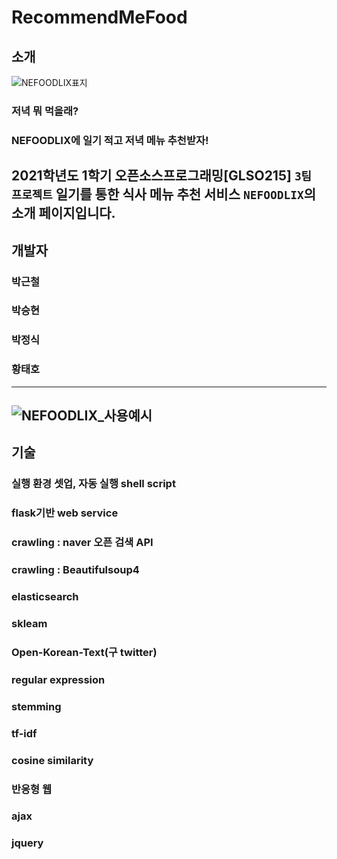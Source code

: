 # RecommendMeFood

## 소개
![NEFOODLIX표지](https://user-images.githubusercontent.com/69391959/122765639-abfbaa80-d2db-11eb-95b7-434010c0ff51.png)
### 저녁 뭐 먹을래?
### NEFOODLIX에 일기 적고 저녁 메뉴 추천받자!

2021학년도 1학기 오픈소스프로그래밍[GLSO215] `3팀 프로젝트` **일기를 통한 식사 메뉴 추천 서비스** `NEFOODLIX`의 소개 페이지입니다.
------------
## 개발자
### 박근철
### 박승현
### 박정식
### 황태호
------------
![NEFOODLIX_사용예시](https://user-images.githubusercontent.com/69391959/122770378-58d82680-d2e0-11eb-89dd-ff4246ab117b.gif)
------------
## 기술
### 실행 환경 셋업, 자동 실행 shell script
### flask기반 web service
### crawling : naver 오픈 검색 API
### crawling : Beautifulsoup4
### elasticsearch
### skleam
### Open-Korean-Text(구 twitter)
### regular expression
### stemming
### tf-idf
### cosine similarity
### 반응형 웹
### ajax
### jquery
